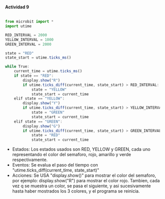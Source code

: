 #### Actividad 9

``` js

from microbit import *
import utime

RED_INTERVAL = 2000
YELLOW_INTERVAL = 1000
GREEN_INTERVAL = 2000

state = "RED"
state_start = utime.ticks_ms()

while True:
    current_time = utime.ticks_ms()
    if state == "RED":
        display.show("R")
        if utime.ticks_diff(current_time, state_start) > RED_INTERVAL:
            state = "YELLOW"
            state_start = current_time
    elif state == "YELLOW":
        display.show("Y")
        if utime.ticks_diff(current_time, state_start) > YELLOW_INTERVAL:
            state = "GREEN"
            state_start = current_time
    elif state == "GREEN":
        display.show("G")
        if utime.ticks_diff(current_time, state_start) > GREEN_INTERVAL:
            state = "RED"
            state_start = current_time
```


- Estados: Los estados usados son RED, YELLOW y GREEN, cada uno representando el color del semaforo, rojo, amarillo y verde respectivamente.
- Eventos: Se evalua el paso del tiempo con "utime.ticks_diff(current_time, state_start)"
- Acciones: Se USA "display.show()" para mostrar el color del semaforo, por ejemplo: display.show("R") para mostrar el color rojo. Tambien, cada vez q se muestra un color, se pasa el siguiente, y asi sucesivamente hasta haber mostrados los 3 colores, y el programa se reinicia.
